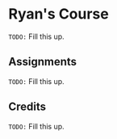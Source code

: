 # Ryan's Course

`TODO:` Fill this up.

## Assignments

`TODO:` Fill this up.

## Credits

`TODO:` Fill this up.